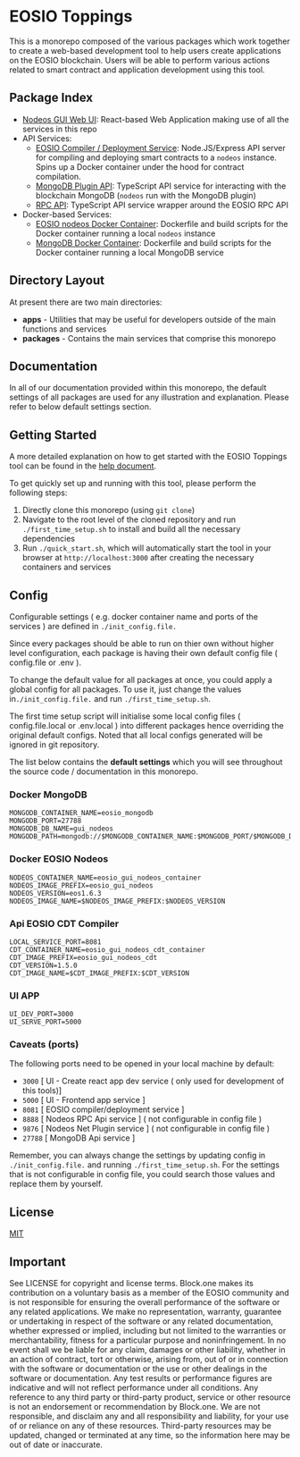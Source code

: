 # EOSIO Toppings

This is a monorepo composed of the various packages which work together to create a web-based development tool to help users create applications on the EOSIO blockchain. Users will be able to perform various actions related to smart contract and application development using this tool.

## Package Index

* [Nodeos GUI Web UI](./packages/ui-gui-nodeos): React-based Web Application making use of all the services in this repo
* API Services:
    * [EOSIO Compiler / Deployment Service](./packages/api-eosio-compiler): Node.JS/Express API server for compiling and deploying smart contracts to a `nodeos` instance. Spins up a Docker container under the hood for contract compilation.
    * [MongoDB Plugin API](./packages/api-mongodb-plugin): TypeScript API service for interacting with the blockchain MongoDB (`nodeos` run with the MongoDB plugin)
    * [RPC API](./packages/api-rpc): TypeScript API service wrapper around the EOSIO RPC API
* Docker-based Services:
    * [EOSIO nodeos Docker Container](./packages/docker-eosio-nodeos): Dockerfile and build scripts for the Docker container running a local `nodeos` instance
    * [MongoDB Docker Container](./packages/docker-mongodb): Dockerfile and build scripts for the Docker container running a local MongoDB service

## Directory Layout

At present there are two main directories:

* **apps** - Utilities that may be useful for developers outside of the main functions and services
* **packages** - Contains the main services that comprise this monorepo

## Documentation

In all of our documentation provided within this monorepo, the default settings of all packages are used for any illustration and explanation.
Please refer to below default settings section.

## Getting Started

A more detailed explanation on how to get started with the EOSIO Toppings tool can be found in the [help document](help.md).

To get quickly set up and running with this tool, please perform the following steps:
1. Directly clone this monorepo (using `git clone`)
2. Navigate to the root level of the cloned repository and run `./first_time_setup.sh` to install and build all the necessary dependencies
3. Run `./quick_start.sh`, which will automatically start the tool in your browser at `http://localhost:3000` after creating the necessary containers and services

## Config
Configurable settings ( e.g. docker container name and ports of the services ) are defined in `./init_config.file.`

Since every packages should be able to run on thier own without higher level configuration, each package is having their own default config file ( config.file or .env ).

To change the default value for all packages at once, you could apply a global config for all packages.
To use it, just change the values in`./init_config.file.` and run `./first_time_setup.sh`.

The first time setup script will initialise some local config files ( config.file.local or .env.local ) into different packages hence overriding the original default configs. Noted that all local configs generated will be ignored in git repository.

The list below contains the **default settings** which you will see throughout the source code / documentation in this monorepo.

### Docker MongoDB

```
MONGODB_CONTAINER_NAME=eosio_mongodb
MONGODB_PORT=27788
MONGODB_DB_NAME=gui_nodeos
MONGODB_PATH=mongodb://$MONGODB_CONTAINER_NAME:$MONGODB_PORT/$MONGODB_DB_NAME
```

### Docker EOSIO Nodeos
```
NODEOS_CONTAINER_NAME=eosio_gui_nodeos_container
NODEOS_IMAGE_PREFIX=eosio_gui_nodeos
NODEOS_VERSION=eos1.6.3
NODEOS_IMAGE_NAME=$NODEOS_IMAGE_PREFIX:$NODEOS_VERSION
```

### Api EOSIO CDT Compiler
```
LOCAL_SERVICE_PORT=8081
CDT_CONTAINER_NAME=eosio_gui_nodeos_cdt_container
CDT_IMAGE_PREFIX=eosio_gui_nodeos_cdt
CDT_VERSION=1.5.0
CDT_IMAGE_NAME=$CDT_IMAGE_PREFIX:$CDT_VERSION
```

### UI APP
```
UI_DEV_PORT=3000
UI_SERVE_PORT=5000
```

### Caveats (ports)

The following ports need to be opened in your local machine by default:

* `3000` [ UI - Create react app dev service ( only used for development of this tools)]
* `5000` [ UI - Frontend app service ]
* `8081` [ EOSIO compiler/deployment service ]
* `8888` [ Nodeos RPC Api service ] ( not configurable in config file )
* `9876` [ Nodeos Net Plugin service ] ( not configurable in config file )
* `27788` [ MongoDB Api service ]

Remember, you can always change the settings by updating config in `./init_config.file.` and running `./first_time_setup.sh`.
For the settings that is not configurable in config file, you could search those values and replace them by yourself.

## License

[MIT](./LICENSE)

## Important

See LICENSE for copyright and license terms.  Block.one makes its contribution on a voluntary basis as a member of the EOSIO community and is not responsible for ensuring the overall performance of the software or any related applications.  We make no representation, warranty, guarantee or undertaking in respect of the software or any related documentation, whether expressed or implied, including but not limited to the warranties or merchantability, fitness for a particular purpose and noninfringement. In no event shall we be liable for any claim, damages or other liability, whether in an action of contract, tort or otherwise, arising from, out of or in connection with the software or documentation or the use or other dealings in the software or documentation.  Any test results or performance figures are indicative and will not reflect performance under all conditions.  Any reference to any third party or third-party product, service or other resource is not an endorsement or recommendation by Block.one.  We are not responsible, and disclaim any and all responsibility and liability, for your use of or reliance on any of these resources. Third-party resources may be updated, changed or terminated at any time, so the information here may be out of date or inaccurate.
